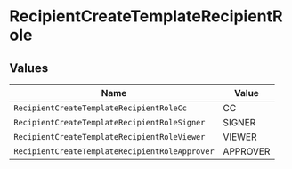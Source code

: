 # RecipientCreateTemplateRecipientRole


## Values

| Name                                           | Value                                          |
| ---------------------------------------------- | ---------------------------------------------- |
| `RecipientCreateTemplateRecipientRoleCc`       | CC                                             |
| `RecipientCreateTemplateRecipientRoleSigner`   | SIGNER                                         |
| `RecipientCreateTemplateRecipientRoleViewer`   | VIEWER                                         |
| `RecipientCreateTemplateRecipientRoleApprover` | APPROVER                                       |